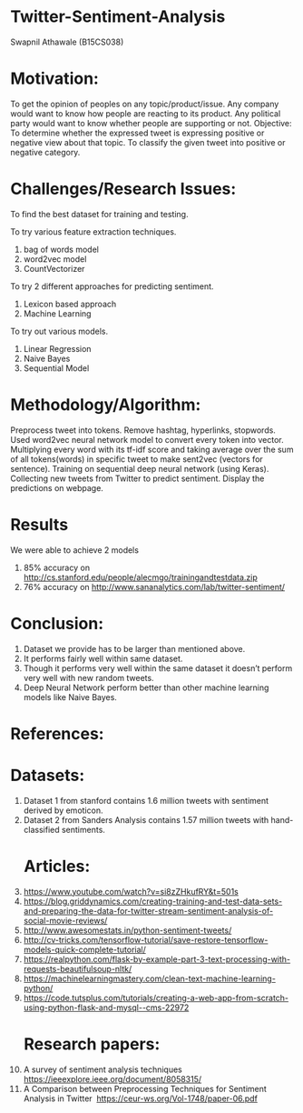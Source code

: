# Twitter-Sentiment-Analysis

Swapnil Athawale (B15CS038)

# Motivation:
To get the opinion of peoples on any topic/product/issue.
Any company would want to know how people are reacting to its product.
Any political party would want to know whether people are supporting or not.
Objective: ​ To determine whether the expressed tweet is expressing positive or
negative view about that topic. To classify the given tweet into positive or negative
category.
# Challenges/Research Issues:
To find the best dataset for training and testing.

To try various feature extraction techniques.
1) bag of words model
2) word2vec model
3) CountVectorizer

To try 2 different approaches for predicting sentiment.
1) Lexicon based approach
2) Machine Learning

To try out various models.
1) Linear Regression
2) Naive Bayes
3) Sequential Model

# Methodology/Algorithm:
Preprocess tweet into tokens. Remove hashtag, hyperlinks, stopwords.
Used word2vec neural network model to convert every token into vector.
Multiplying every word with its tf-idf score and taking average over the sum of all
tokens(words) in specific tweet to make sent2vec (vectors for sentence).
Training on sequential deep neural network (using Keras).
Collecting new tweets from Twitter to predict sentiment.
Display the predictions on webpage.

# Results
We were able to achieve 2 models
1) 85% accuracy on
http://cs.stanford.edu/people/alecmgo/trainingandtestdata.zip
2) 76% accuracy on http://www.sananalytics.com/lab/twitter-sentiment/

# Conclusion:
1) Dataset we provide has to be larger than mentioned above.
2) It performs fairly well within same dataset.
3) Though it performs very well within the same dataset it doesn’t perform very
well with new random tweets.
4) Deep Neural Network perform better than other machine learning models like
Naive Bayes.
# References:
   # Datasets:
1) Dataset 1 from stanford contains 1.6 million tweets with sentiment derived by
emoticon.
2) Dataset 2 from Sanders Analysis contains 1.57 million tweets with
hand-classified sentiments.
   # Articles:
1) https://www.youtube.com/watch?v=si8zZHkufRY&t=501s
2) https://blog.griddynamics.com/creating-training-and-test-data-sets-and-preparing-the-data-for-twitter-stream-sentiment-analysis-of-social-movie-reviews/
3) http://www.awesomestats.in/python-sentiment-tweets/
4) http://cv-tricks.com/tensorflow-tutorial/save-restore-tensorflow-models-quick-complete-tutorial/
5) https://realpython.com/flask-by-example-part-3-text-processing-with-requests-beautifulsoup-nltk/
6) https://machinelearningmastery.com/clean-text-machine-learning-python/
7) https://code.tutsplus.com/tutorials/creating-a-web-app-from-scratch-using-python-flask-and-mysql--cms-22972
   # Research papers:
1) A survey of sentiment analysis techniques
https://ieeexplore.ieee.org/document/8058315/
2) A Comparison between Preprocessing Techniques for Sentiment Analysis in
Twitter ​ https://ceur-ws.org/Vol-1748/paper-06.pdf

